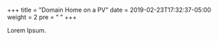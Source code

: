 +++
title = "Domain Home on a PV"
date = 2019-02-23T17:32:37-05:00
weight = 2
pre = "<b> </b>"
+++



Lorem Ipsum.
